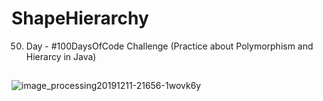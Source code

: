 # ShapeHierarchy
50. Day - #100DaysOfCode Challenge (Practice about Polymorphism and Hierarcy in Java)

##

![image_processing20191211-21656-1wovk6y](https://github.com/FaridaFatali/ShapeHierarchy/assets/91600434/9c728d2e-3dc2-4dcf-bb74-fb73cba630aa)
